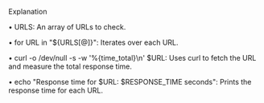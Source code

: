 Explanation

• URLS: An array of URLs to check.

• for URL in "${URLS[@]}": Iterates over each URL.

• curl -o /dev/null -s -w '%{time_total}\n' $URL: Uses curl to fetch the URL and measure the total response time.

• echo "Response time for $URL: $RESPONSE_TIME seconds": Prints the response time for each URL.
